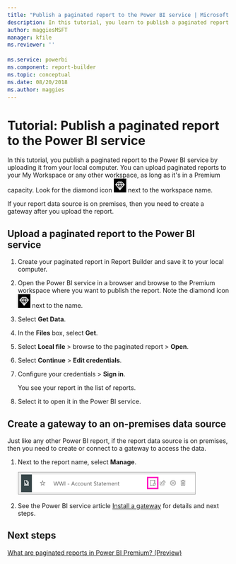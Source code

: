 ```yaml
---
title: "Publish a paginated report to the Power BI service | Microsoft Docs"
description: In this tutorial, you learn to publish a paginated report to the Power BI service by uploading it from your local computer.  
author: maggiesMSFT
manager: kfile
ms.reviewer: ''

ms.service: powerbi
ms.component: report-builder
ms.topic: conceptual
ms.date: 08/20/2018
ms.author: maggies
---
```


# Tutorial: Publish a paginated report to the Power BI service

In this tutorial, you publish a paginated report to the Power BI service by uploading it from your local computer. You can upload paginated reports to your My Workspace or any other workspace, as long as it's in a Premium capacity. Look for the diamond icon ![Power BI Premium capacity diamond icon](media/paginated-reports-save-to-power-bi-service/premium-diamond.png) next to the workspace name. 

If your report data source is on premises, then you need to create a gateway after you upload the report.

## Upload a paginated report to the Power BI service

1. Create your paginated report in Report Builder and save it to your local computer.

1. Open the Power BI service in a browser and browse to the Premium workspace where you want to publish the report. Note the diamond icon ![Power BI Premium capacity diamond icon](media/paginated-reports-save-to-power-bi-service/premium-diamond.png) next to the name. 

1. Select **Get Data**.

1. In the **Files** box, select **Get**.

1. Select **Local file** > browse to the paginated report > **Open**.

1. Select **Continue** > **Edit credentials**.

1. Configure your credentials > **Sign in**.

   You see your report in the list of reports.

1. Select it to open it in the Power BI service.

## Create a gateway to an on-premises data source

Just like any other Power BI report, if the report data source is on premises, then you need to create or connect to a gateway to access the data.

1. Next to the report name, select **Manage**.

   ![Manage the paginated report](media/paginated-reports-save-to-power-bi-service/power-bi-paginated-manage.png)

1. See the Power BI service article [Install a gateway](service-gateway-install.md) for details and next steps.


## Next steps

[What are paginated reports in Power BI Premium? (Preview)](paginated-reports-report-builder-power-bi.md)
